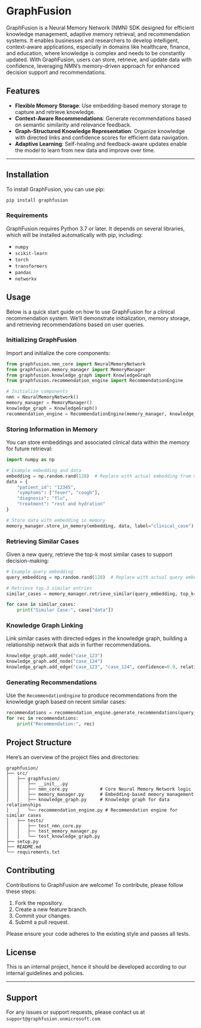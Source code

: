 # GraphFusion

GraphFusion is a Neural Memory Network (NMN) SDK designed for efficient knowledge management, adaptive memory retrieval, and recommendation systems. It enables businesses and researchers to develop intelligent, context-aware applications, especially in domains like healthcare, finance, and education, where knowledge is complex and needs to be constantly updated. With GraphFusion, users can store, retrieve, and update data with confidence, leveraging NMN’s memory-driven approach for enhanced decision support and recommendations.

## Features

- **Flexible Memory Storage**: Use embedding-based memory storage to capture and retrieve knowledge.
- **Context-Aware Recommendations**: Generate recommendations based on semantic similarity and relevance feedback.
- **Graph-Structured Knowledge Representation**: Organize knowledge with directed links and confidence scores for efficient data navigation.
- **Adaptive Learning**: Self-healing and feedback-aware updates enable the model to learn from new data and improve over time.

---

## Installation

To install GraphFusion, you can use pip:

```bash
pip install graphfusion
```

### Requirements

GraphFusion requires Python 3.7 or later. It depends on several libraries, which will be installed automatically with pip, including:

- `numpy`
- `scikit-learn`
- `torch`
- `transformers`
- `pandas`
- `networkx`

## Usage

Below is a quick start guide on how to use GraphFusion for a clinical recommendation system. We’ll demonstrate initialization, memory storage, and retrieving recommendations based on user queries.

### Initializing GraphFusion

Import and initialize the core components:

```python
from graphfusion.nmn_core import NeuralMemoryNetwork
from graphfusion.memory_manager import MemoryManager
from graphfusion.knowledge_graph import KnowledgeGraph
from graphfusion.recommendation_engine import RecommendationEngine

# Initialize components
nmn = NeuralMemoryNetwork()
memory_manager = MemoryManager()
knowledge_graph = KnowledgeGraph()
recommendation_engine = RecommendationEngine(memory_manager, knowledge_graph)
```

### Storing Information in Memory

You can store embeddings and associated clinical data within the memory for future retrieval:

```python
import numpy as np

# Example embedding and data
embedding = np.random.rand(128)  # Replace with actual embedding from model
data = {
    "patient_id": "12345",
    "symptoms": ["fever", "cough"],
    "diagnosis": "flu",
    "treatment": "rest and hydration"
}

# Store data with embedding in memory
memory_manager.store_in_memory(embedding, data, label="clinical_case")
```

### Retrieving Similar Cases

Given a new query, retrieve the top-k most similar cases to support decision-making:

```python
# Example query embedding
query_embedding = np.random.rand(128)  # Replace with actual query embedding

# Retrieve top-3 similar entries
similar_cases = memory_manager.retrieve_similar(query_embedding, top_k=3)

for case in similar_cases:
    print("Similar Case:", case["data"])
```

### Knowledge Graph Linking

Link similar cases with directed edges in the knowledge graph, building a relationship network that aids in further recommendations.

```python
knowledge_graph.add_node("case_123")
knowledge_graph.add_node("case_124")
knowledge_graph.add_edge("case_123", "case_124", confidence=0.9, relationship_type="related")
```

### Generating Recommendations

Use the `RecommendationEngine` to produce recommendations from the knowledge graph based on recent similar cases:

```python
recommendations = recommendation_engine.generate_recommendations(query_embedding)
for rec in recommendations:
    print("Recommendation:", rec)
```

## Project Structure

Here’s an overview of the project files and directories:

```plaintext
graphfusion/
├── src/
│   ├── graphfusion/
│   │   ├── __init__.py
│   │   ├── nmn_core.py            # Core Neural Memory Network logic
│   │   ├── memory_manager.py      # Embedding-based memory management
│   │   ├── knowledge_graph.py     # Knowledge graph for data relationships
│   │   └── recommendation_engine.py # Recommendation engine for similar cases
│   ├── tests/
│   │   ├── test_nmn_core.py
│   │   ├── test_memory_manager.py
│   │   └── test_knowledge_graph.py
├── setup.py
├── README.md
└── requirements.txt
```

## Contributing

Contributions to GraphFusion are welcome! To contribute, please follow these steps:

1. Fork the repository.
2. Create a new feature branch.
3. Commit your changes.
4. Submit a pull request.

Please ensure your code adheres to the existing style and passes all tests.

## License

This is an internal project, hence it should be developed according to our internal guidelines and policies.

---

## Support

For any issues or support requests, please contact us at `support@graphfusion.onmicrosoft.com`.

